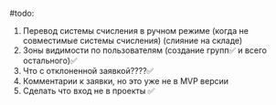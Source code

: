 #todo:
1. Перевод системы счисления в ручном режиме (когда не совместимые системы счисления) (слияние на складе) 
2. Зоны видимости по пользователям (создание групп✅ и всего остального)✅
3. Что с отклоненной заявкой????✅
4. Комментарии к заявки, но это уже не в MVP версии
5. Сделать что вход не в проекты ✅